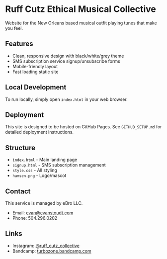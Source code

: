 # Ruff Cutz Ethical Musical Collective

Website for the New Orleans based musical outfit playing tunes that make you feel.

## Features

- Clean, responsive design with black/white/grey theme
- SMS subscription service signup/unsubscribe forms
- Mobile-friendly layout
- Fast loading static site

## Local Development

To run locally, simply open `index.html` in your web browser.

## Deployment

This site is designed to be hosted on GitHub Pages. See `GITHUB_SETUP.md` for detailed deployment instructions.

## Structure

- `index.html` - Main landing page
- `signup.html` - SMS subscription management
- `style.css` - All styling
- `hamsen.png` - Logo/mascot

## Contact

This service is managed by eBro LLC.
- Email: evan@evanstoudt.com
- Phone: 504.296.0202

## Links

- Instagram: [@ruff_cutz_collective](https://www.instagram.com/ruff_cutz_collective)
- Bandcamp: [turbozone.bandcamp.com](https://turbozone.bandcamp.com)